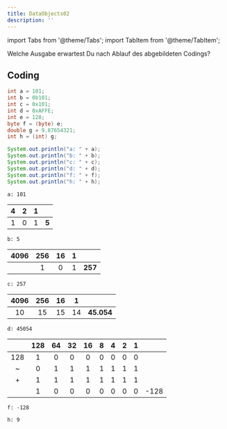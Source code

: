 ```yaml
---
title: DataObjects02
description: ''
---
```


import Tabs from '@theme/Tabs'; import TabItem from '@theme/TabItem';

Welche Ausgabe erwartest Du nach Ablauf des abgebildeten Codings?

## Coding

```java
int a = 101;
int b = 0b101;
int c = 0x101;
int d = 0xAFFE;
int e = 128;
byte f = (byte) e;
double g = 9.87654321;
int h = (int) g;

System.out.println("a: " + a);
System.out.println("b: " + b);
System.out.println("c: " + c);
System.out.println("d: " + d);
System.out.println("f: " + f);
System.out.println("h: " + h);
```

<Tabs>
  <TabItem value="a" label="a" default>

```console
a: 101
```

  </TabItem>
  <TabItem value="b" label="0b101">

| 4   | 2   | 1   |       |
| --- | --- | --- | ----- |
| 1   | 0   | 1   | **5** |

```console
b: 5
```

  </TabItem>
  <TabItem value="c" label="0x101">

| 4096 | 256 | 16  |  1  |         |
| :--: | :-: | :-: | :-: | ------- |
|      |  1  |  0  |  1  | **257** |

```console
c: 257
```

  </TabItem>
  <TabItem value="d" label="0xAFFE">

| 4096 | 256 | 16  |  1  |            |
| :--: | :-: | :-: | :-: | ---------- |
|  10  | 15  | 15  | 14  | **45.054** |

```console
d: 45054
```

  </TabItem>
  <TabItem value="f" label="f">

|     | 128 | 64  | 32  | 16  |  8  |  4  |  2  |  1  |      |
| :-: | :-: | :-: | :-: | :-: | :-: | :-: | :-: | :-: | :--: |
| 128 |  1  |  0  |  0  |  0  |  0  |  0  |  0  |  0  |      |
|  ~  |  0  |  1  |  1  |  1  |  1  |  1  |  1  |  1  |      |
|  +  |  1  |  1  |  1  |  1  |  1  |  1  |  1  |  1  |      |
|     |  1  |  0  |  0  |  0  |  0  |  0  |  0  |  0  | -128 |

```console
f: -128
```

  </TabItem>
  <TabItem value="h" label="h">

```console
h: 9
```

  </TabItem>
</Tabs>

